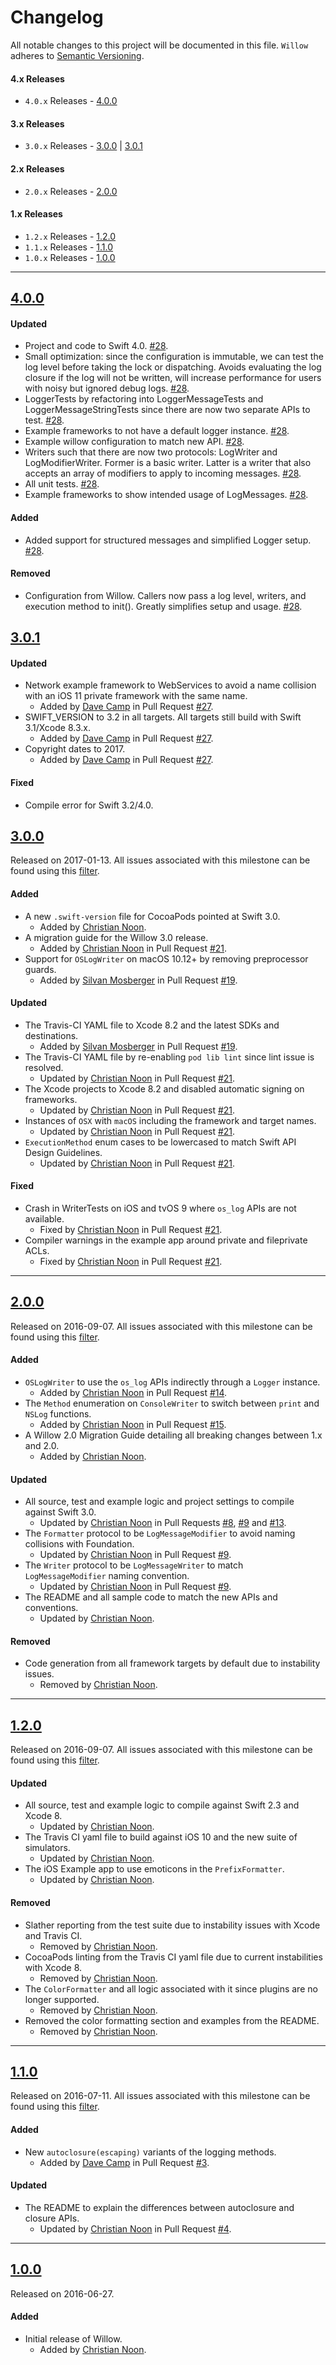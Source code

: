 # Changelog

All notable changes to this project will be documented in this file.
`Willow` adheres to [Semantic Versioning](http://semver.org/).

#### 4.x Releases

- `4.0.x` Releases - [4.0.0](#400)

#### 3.x Releases

- `3.0.x` Releases - [3.0.0](#300) | [3.0.1](#301)

#### 2.x Releases

- `2.0.x` Releases - [2.0.0](#200)

#### 1.x Releases

- `1.2.x` Releases - [1.2.0](#120)
- `1.1.x` Releases - [1.1.0](#110)
- `1.0.x` Releases - [1.0.0](#100)

---

## [4.0.0](https://github.com/Nike-Inc/Willow/releases/tag/4.0.0)

#### Updated
- Project and code to Swift 4.0.
  [#28](https://github.com/Nike-Inc/Willow/pull/28).
- Small optimization: since the configuration is immutable, we can test the log level before taking the lock or dispatching. Avoids evaluating the log closure if the log will not be written, will increase performance for users with noisy but ignored debug logs.
  [#28](https://github.com/Nike-Inc/Willow/pull/28).
- LoggerTests by refactoring into LoggerMessageTests and LoggerMessageStringTests since there are now two separate APIs to test.
  [#28](https://github.com/Nike-Inc/Willow/pull/28).
- Example frameworks to not have a default logger instance.
  [#28](https://github.com/Nike-Inc/Willow/pull/28).
- Example willow configuration to match new API.
  [#28](https://github.com/Nike-Inc/Willow/pull/28).
- Writers such that there are now two protocols: LogWriter and LogModifierWriter. Former is a basic writer. Latter is a writer that also accepts an array of modifiers to apply to incoming messages.
  [#28](https://github.com/Nike-Inc/Willow/pull/28).
- All unit tests.
  [#28](https://github.com/Nike-Inc/Willow/pull/28).
- Example frameworks to show intended usage of LogMessages.
  [#28](https://github.com/Nike-Inc/Willow/pull/28).

#### Added
- Added support for structured messages and simplified Logger setup.
  [#28](https://github.com/Nike-Inc/Willow/pull/28).

#### Removed
- Configuration from Willow. Callers now pass a log level, writers, and execution method to init(). Greatly simplifies setup and usage.
  [#28](https://github.com/Nike-Inc/Willow/pull/28).
 
## [3.0.1](https://github.com/Nike-Inc/Willow/releases/tag/3.0.1)

#### Updated

- Network example framework to WebServices to avoid a name collision with an iOS 11 private framework with the same name.
  - Added by [Dave Camp](https://github.com/atomiccat) in Pull Request [#27](https://github.com/Nike-Inc/Willow/pull/27).
- SWIFT_VERSION to 3.2 in all targets. All targets still build with Swift 3.1/Xcode 8.3.x.
  - Added by [Dave Camp](https://github.com/atomiccat) in Pull Request [#27](https://github.com/Nike-Inc/Willow/pull/27).
- Copyright dates to 2017.
  - Added by [Dave Camp](https://github.com/atomiccat) in Pull Request [#27](https://github.com/Nike-Inc/Willow/pull/27).

#### Fixed

- Compile error for Swift 3.2/4.0.

## [3.0.0](https://github.com/Nike-Inc/Willow/releases/tag/3.0.0)

Released on 2017-01-13. All issues associated with this milestone can be found using this
[filter](https://github.com/Nike-Inc/Willow/milestone/4?closed=1).

#### Added

- A new `.swift-version` file for CocoaPods pointed at Swift 3.0.
  - Added by [Christian Noon](https://github.com/cnoon).
- A migration guide for the Willow 3.0 release.
  - Added by [Christian Noon](https://github.com/cnoon) in Pull Request
  [#21](https://github.com/Nike-Inc/Willow/pull/21).
- Support for `OSLogWriter` on macOS 10.12+ by removing preprocessor guards.
  - Added by [Silvan Mosberger](https://github.com/Infinisil) in Pull Request
  [#19](https://github.com/Nike-Inc/Willow/pull/19).

#### Updated

- The Travis-CI YAML file to Xcode 8.2 and the latest SDKs and destinations.
  - Added by [Silvan Mosberger](https://github.com/Infinisil) in Pull Request
  [#19](https://github.com/Nike-Inc/Willow/pull/19).
- The Travis-CI YAML file by re-enabling `pod lib lint` since lint issue is resolved.
  - Updated by [Christian Noon](https://github.com/cnoon) in Pull Request
  [#21](https://github.com/Nike-Inc/Willow/pull/21).
- The Xcode projects to Xcode 8.2 and disabled automatic signing on frameworks.
  - Updated by [Christian Noon](https://github.com/cnoon) in Pull Request
  [#21](https://github.com/Nike-Inc/Willow/pull/21).
- Instances of `OSX` with `macOS` including the framework and target names.
  - Updated by [Christian Noon](https://github.com/cnoon) in Pull Request
  [#21](https://github.com/Nike-Inc/Willow/pull/21).
- `ExecutionMethod` enum cases to be lowercased to match Swift API Design Guidelines.
  - Updated by [Christian Noon](https://github.com/cnoon) in Pull Request
  [#21](https://github.com/Nike-Inc/Willow/pull/21).

#### Fixed

- Crash in WriterTests on iOS and tvOS 9 where `os_log` APIs are not available.
  - Fixed by [Christian Noon](https://github.com/cnoon) in Pull Request
  [#21](https://github.com/Nike-Inc/Willow/pull/21).
- Compiler warnings in the example app around private and fileprivate ACLs.
  - Fixed by [Christian Noon](https://github.com/cnoon) in Pull Request
  [#21](https://github.com/Nike-Inc/Willow/pull/21).

---

## [2.0.0](https://github.com/Nike-Inc/Willow/releases/tag/2.0.0)

Released on 2016-09-07. All issues associated with this milestone can be found using this
[filter](https://github.com/Nike-Inc/Willow/milestone/3?closed=1).

#### Added

- `OSLogWriter` to use the `os_log` APIs indirectly through a `Logger` instance.
  - Added by [Christian Noon](https://github.com/cnoon) in Pull Request
  [#14](https://github.com/Nike-Inc/Willow/pull/14).
- The `Method` enumeration on `ConsoleWriter` to switch between `print` and `NSLog` functions.
  - Added by [Christian Noon](https://github.com/cnoon) in Pull Request
  [#15](https://github.com/Nike-Inc/Willow/pull/15).
- A Willow 2.0 Migration Guide detailing all breaking changes between 1.x and 2.0.
  - Added by [Christian Noon](https://github.com/cnoon).

#### Updated

- All source, test and example logic and project settings to compile against Swift 3.0.
  - Updated by [Christian Noon](https://github.com/cnoon) in Pull Requests
  [#8](https://github.com/Nike-Inc/Willow/pull/8),
  [#9](https://github.com/Nike-Inc/Willow/pull/9) and
  [#13](https://github.com/Nike-Inc/Willow/pull/13).
- The `Formatter` protocol to be `LogMessageModifier` to avoid naming collisions with Foundation.
  - Updated by [Christian Noon](https://github.com/cnoon) in Pull Request
  [#9](https://github.com/Nike-Inc/Willow/pull/9).
- The `Writer` protocol to be `LogMessageWriter` to match `LogMessageModifier` naming convention.
  - Updated by [Christian Noon](https://github.com/cnoon) in Pull Request
  [#9](https://github.com/Nike-Inc/Willow/pull/9).
- The README and all sample code to match the new APIs and conventions.
  - Updated by [Christian Noon](https://github.com/cnoon).

#### Removed

- Code generation from all framework targets by default due to instability issues.
  - Removed by [Christian Noon](https://github.com/cnoon).

---

## [1.2.0](https://github.com/Nike-Inc/Willow/releases/tag/1.2.0)

Released on 2016-09-07. All issues associated with this milestone can be found using this
[filter](https://github.com/Nike-Inc/Willow/milestone/2?closed=1).

#### Updated

- All source, test and example logic to compile against Swift 2.3 and Xcode 8.
  - Updated by [Christian Noon](https://github.com/cnoon).
- The Travis CI yaml file to build against iOS 10 and the new suite of simulators.
  - Updated by [Christian Noon](https://github.com/cnoon).
- The iOS Example app to use emoticons in the `PrefixFormatter`.
  - Updated by [Christian Noon](https://github.com/cnoon).

#### Removed

- Slather reporting from the test suite due to instability issues with Xcode and Travis CI.
  - Removed by [Christian Noon](https://github.com/cnoon).
- CocoaPods linting from the Travis CI yaml file due to current instabilities with Xcode 8.
  - Removed by [Christian Noon](https://github.com/cnoon).
- The `ColorFormatter` and all logic associated with it since plugins are no longer supported.
  - Removed by [Christian Noon](https://github.com/cnoon).
- Removed the color formatting section and examples from the README.
  - Removed by [Christian Noon](https://github.com/cnoon).

---

## [1.1.0](https://github.com/Nike-Inc/Willow/releases/tag/1.1.0)

Released on 2016-07-11. All issues associated with this milestone can be found using this
[filter](https://github.com/Nike-Inc/Willow/milestone/1?closed=1).

#### Added

- New `autoclosure(escaping)` variants of the logging methods.
  - Added by [Dave Camp](https://github.com/AtomicCat) in Pull Request
  [#3](https://github.com/Nike-Inc/Willow/pull/3).

#### Updated

- The README to explain the differences between autoclosure and closure APIs.
  - Updated by [Christian Noon](https://github.com/cnoon) in Pull Request
  [#4](https://github.com/Nike-Inc/Willow/pull/4).

---

## [1.0.0](https://github.com/Nike-Inc/Willow/releases/tag/1.0.0)

Released on 2016-06-27.

#### Added

- Initial release of Willow.
  - Added by [Christian Noon](https://github.com/cnoon).

